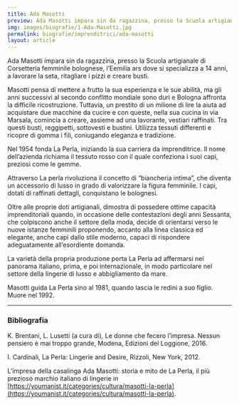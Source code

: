 ```yaml
---
title: Ada Masotti
preview: Ada Masotti impara sin da ragazzina, presso la Scuola artigianale di Corsetteria femminile bolognese, l’Eemilia ars dove si specializza a 14 anni
img: images/biografie/1-Ada-Masotti.jpg
permalink: biografie/imprenditrici/ada-masotti
layout: article
---
```


Ada Masotti impara sin da ragazzina, presso la Scuola artigianale di Corsetteria femminile bolognese, l’Eemilia ars dove si specializza a 14 anni, a lavorare la seta, ritagliare i pizzi e creare busti.

Masotti pensa di mettere a frutto la sua esperienza e le sue abilità, ma gli anni successivi al secondo conflitto mondiale sono duri e Bologna affronta la difficile ricostruzione. Tuttavia, un prestito di un milione di lire la aiuta ad acquistare due macchine da cucire e con queste, nella sua cucina in via Marsala, comincia a creare, assieme ad una lavorante, vestiari raffinati. Tra questi busti, reggipetti, sottovesti e bustini. Utilizza tessuti differenti e ricopre di gomma i fili, coniugando eleganza e tradizione.

Nel 1954 fonda La Perla, iniziando la sua carriera da imprenditrice. Il nome dell’azienda richiama il tessuto rosso con il quale confeziona i suoi capi, preziosi come le gemme.

Attraverso La perla rivoluziona il concetto di “biancheria intima”, che diventa un accessorio di lusso in grado di valorizzare la figura femminile. I capi, dotati di raffinati dettagli, conquistano le bolognesi.

Oltre alle proprie doti artigianali, dimostra di possedere ottime capacità imprenditoriali quando, in occasione delle contestazioni degli anni Sessanta, che colpiscono anche il settore della moda, decide di orientarsi verso le nuove istanze femminili proponendo, accanto alla linea classica ed elegante, anche capi dallo stile moderno, capaci di rispondere adeguatamente all’esordiente domanda.

La varietà della propria produzione porta La Perla ad affermarsi nel panorama italiano, prima, e poi internazionale, in modo particolare nel settore della lingerie di lusso e abbigliamento da mare.

Masotti guida La Perla sino al 1981, quando lascia le redini a suo figlio. Muore nel 1992.


---

### Bibliografia

K. Brentani, L. Lusetti (a cura di), Le donne che fecero l’impresa. Nessun pensiero è mai troppo grande, Modena, Edizioni del Loggione, 2016.

I. Cardinali, La Perla: Lingerie and Desire, Rizzoli, New York, 2012.

L’impresa della casalinga Ada Masotti: storia e mito de La Perla, il più prezioso marchio italiano di lingerie in [https://youmanist.it/categories/cultura/masotti-la-perla](https://youmanist.it/categories/cultura/masotti-la-perla).

